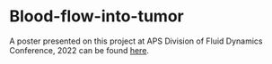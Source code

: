 # Blood-flow-into-tumor
A poster presented on this project at APS Division of Fluid Dynamics Conference, 2022 can be found [here](https://github.com/nilot-pal/Blood-flow-into-tumor/blob/main/Poster_APS_2021_v2.pdf).

